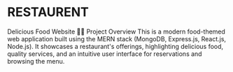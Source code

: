 # RESTAURENT
Delicious Food Website 🍔🌮 Project Overview This is a modern food-themed web application built using the MERN stack (MongoDB, Express.js, React.js, Node.js). It showcases a restaurant's offerings, highlighting delicious food, quality services, and an intuitive user interface for reservations and browsing the menu.
